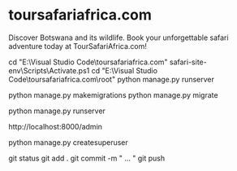 # toursafariafrica.com
Discover Botswana and its wildlife. Book your unforgettable safari adventure today at TourSafariAfrica.com!


cd "E:\Visual Studio Code\toursafariafrica.com"
safari-site-env\Scripts\Activate.ps1
cd "E:\Visual Studio Code\toursafariafrica.com\root"
python manage.py runserver
 
python manage.py makemigrations
python manage.py migrate




python manage.py runserver

http://localhost:8000/admin


<!--

-->




python manage.py createsuperuser




git status
git add .
git commit -m " ... "
git push

